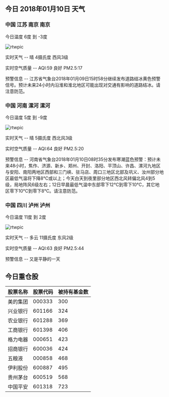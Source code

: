 ## 今日 2018年01月10日 天气
### 中国 江苏 南京 南京

今日温度 6度 到 -3度

![rtwpic](http://app1.showapi.com/weather/icon/day/00.png)

实时天气 -- 晴 4摄氏度 西风3级

实时空气质量 -- AQI:59 良好 PM2.5:17

预警信息 -- 江苏省气象台2018年01月09日15时58分继续发布道路结冰黄色预警信号。预计未来24小时内沿淮和淮北地区可能出现对交通有影响的道路结冰。请注意防范。
    
### 中国 河南 漯河 漯河

今日温度 5度 到 -9度

![rtwpic](http://app1.showapi.com/weather/icon/day/00.png)

实时天气 -- 晴 5摄氏度 西北风3级

实时空气质量 -- AQI:64 良好 PM2.5:20

预警信息 -- 河南省气象台2018年01月10日08时35分发布寒潮蓝色预警：预计未来48小时，焦作、济源、新乡、郑州、开封、洛阳、平顶山、许昌、漯河九地区与安阳、南阳两地区西部和三门峡、驻马店、周口三地区北部及巩义、汝州部分地区最低气温将下降8℃或以上；今天白天到夜里部分地区西北风转偏北风4到5级，局地阵风6级左右；12日早晨最低气温中东部零下12℃到零下10℃，其它地区零下10℃到零下8℃。请注意防范。
    
### 中国 四川 泸州 泸州

今日温度 11度 到 2度

![rtwpic](http://app1.showapi.com/weather/icon/day/01.png)

实时天气 -- 多云 11摄氏度 东风2级

实时空气质量 -- AQI:63 良好 PM2.5:44

预警信息 -- 又是平静的一天
    
## 今日重仓股 

|股票名称|股票代码|被持有基金数|
|---|---|---|
|美的集团|000333|300|
|兴业银行|601166|324|
|农业银行|601288|369|
|工商银行|601398|406|
|格力电器|000651|423|
|招商银行|600036|424|
|五粮液|000858|468|
|伊利股份|600887|495|
|贵州茅台|600519|568|
|中国平安|601318|723|
